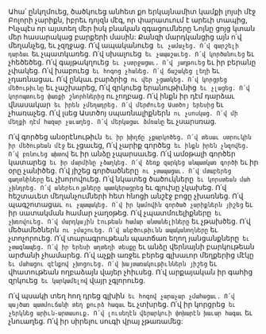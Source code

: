 
Ահա՛ ընկղմուեց, ծածկուեց անհետ քո
երկայնամիտ կամքի լոյսի մէջ
Բոլորի չարիքն, իբրեւ դոյզն մէգ, որ փարատւում է
արեւի տապից,
Ինչպէս որ այստեղ մեր իսկ բնական զգացումները
Նոյնը ցոյց կտան մեր հասարակաց բարքերի
մասին:
Քանզի մարդկանցից այն ո՛վ մեղանչեց, եւ չզղջաց.
Ո՛վ ապականուեց` եւ չամաչեց.
Ո՛վ գարշելի դարձաւ` եւ չպատկառեց.
Ո՛վ սխալուեց` եւ չապաշաւեց.
Ո՛վ կործանուեց` եւ չհեծեծեց.
Ո՛վ գայթակղուեց` եւ չստրջացաւ.
Ո՛վ յաղթուեց` եւ իր բերանը չփակեց.
Ո՛վ խաբուեց` եւ հոգոց չհանեց.
Ո՛վ ճաշակեց լեղի` եւ չդառնացաւ.
Ո՛վ ընկաւ բարձրից` ու վեր չցատկեց.
Ո՛վ կորցրեց մեծութիւնը` եւ չաշխարեց,
Ո՛վ զրկուեց երանութիւնից` եւ չլացեց.
Ո՛վ կորոպտուեց փառքի շնորհներից` ու չողբաց.
Ո՛վ ինքն իր դէմ դարձաւ վնասակար` եւ իրեն
չմեղադրեց.
Ո՛վ մերժուեց Աստծոյ երեսից` եւ չհառաչեց.
Ո՛վ լսեց Աստծոյ սպառնալիքներն` ու չսոսկաց.
Ո՛վ մի մեղքի դէմ հազար չաւաղեց.
Ո՛վ մերկացաւ ձմռանը` եւ չսարսռաց.


Ո՛վ գործեց անօրէնութիւն` եւ իր խիղճը
չքարկոծեց.
Ո՛վ տեսաւ ստրուկին իր մեծութեան մէջ` եւ
չցաւեց,
Ո՛վ չարիք գործեց` եւ ինքն իրեն չնզովեց.
Ո՛վ բռնուեց ախտով` եւ իր անձը չպարսաւեց.
Ո՛վ ամօթալի գործեր կատարեց` եւ իր մարմինը
չձաղկեց.
Ո՛վ ձեռք զարկեց անպատկառ գործի`
եւ իր օրը չանիծեց.
Ո՛վ յիշեց գործածները` ու չտապացաւ.
Ո՛վ մտաբերեց գաղտնիները` եւ չխորովուեց.
Ո՛վ նկատեց ծածուկները` եւ կորստեան մահ
չխնդրեց.
Ո՛վ աներեւոյթները պատկերացրեց` եւ գլուխը
չկախեց.
Ո՛վ հեշտաւետ մեղանչումների հետ հնոցի անշէջ
բոցը չխառնեց.
Ո՛վ պագշոտացաւ` ու չպապակեց.
Ո՛վ իր կամովին գործած չարիքներն յիշեց` եւ իր
սատակման համար չաղօթեց.
Ո՛վ չպատմուելիքները` եւ չխռովուեց.
Ո՛վ մարդկային էութեան համար անտանելիները`
եւ չթախծեց.
Ո՛վ մեծամեծներն` ու չմաշուեց.
Ո՛վ անբծութիւնն ապականողները` եւ չտոչորուեց.
Ո՛վ տարագրութեան պատճառ եղող
յանցանքները` եւ չտագնապեց.
Ո՛վ իր երեսի աղտեղի տեսքը` եւ անձը վերնայնի
բարկութեան արժանի չհամարեց.
Ո՛վ աչքի առջեւ բերեց գլխաւոր մեղքերից մէկը` եւ
մահացու զէնքով չխոցուեց.
Ո՛վ խայտառակութիւններն յիշեց` եւ
վհատութեան ողբաձայն վայեր չհիւսեց.
Ո՛վ արքայական իր գահից զրկուեց` եւ
կարկամելով` վայր չգլորուեց.


Ո՛վ պսակի տեղ հող դրեց գլխին` եւ հոգով
չարաչար չմահացաւ.
Ո՛վ պայծառ պատմուճանի տեղ քուրձ հագաւ` եւ
չտխրեց.
Ո՛վ իր կորցրեց` եւ չերկնեց արիւն-արտասուք.
Ո՛վ լուսեղէն վերարկուի փոխարէն խաւար
հագաւ` եւ չնուաղեց.
Ո՛վ իր սիրելու սուգի վրայ չթառամեց:
